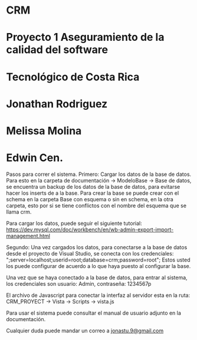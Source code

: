 # CRM
# Proyecto 1 Aseguramiento de la calidad del software
# Tecnológico de Costa Rica
# Jonathan Rodriguez
# Melissa Molina
# Edwin Cen.

Pasos para correr el sistema. 
Primero: Cargar los datos de la  base de datos. Para esto en la carpeta de documentación -> ModeloBase -> Base de datos, se encuentra
un backup de los datos de la base de datos, para evitarse hacer los inserts de a la base. Para crear la base se puede crear con el schema 
en la carpeta Base con esquema o sin en schema, en la otra carpeta, esto por si se tiene conflictos con el nombre del esquema que se llama crm.

Para cargar los datos, puede seguir el siguiente tutorial: https://dev.mysql.com/doc/workbench/en/wb-admin-export-import-management.html

Segundo: Una vez cargados los datos, para conectarse a la base de datos desde el proyecto de Visual Studio, se conecta con los credenciales: ";server=localhost;userid=root;database=crm;password=root";
Estos usted los puede configurar de acuerdo a lo que haya puesto al configurar la base.

Una vez que se haya conectado a la base de datos, para entrar al sistema, los credenciales son usuario: Admin, contraseña: 1234567p

El archivo de Javascript para conectar la interfaz al servidor esta en la ruta: CRM_PROYECT -> Vista -> Scripts -> vista.js

Para usar el sistema puede consultar el manual de usuario adjunto en la documentación.

Cualquier duda puede mandar un correo a jonastu.9@gmail.com